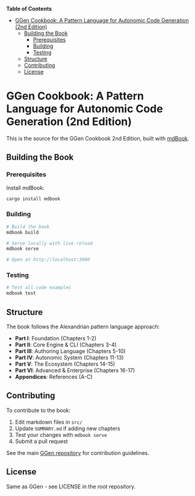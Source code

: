 <!-- START doctoc generated TOC please keep comment here to allow auto update -->
<!-- DON'T EDIT THIS SECTION, INSTEAD RE-RUN doctoc TO UPDATE -->
**Table of Contents**

- [GGen Cookbook: A Pattern Language for Autonomic Code Generation (2nd Edition)](#ggen-cookbook-a-pattern-language-for-autonomic-code-generation-2nd-edition)
  - [Building the Book](#building-the-book)
    - [Prerequisites](#prerequisites)
    - [Building](#building)
    - [Testing](#testing)
  - [Structure](#structure)
  - [Contributing](#contributing)
  - [License](#license)

<!-- END doctoc generated TOC please keep comment here to allow auto update -->

# GGen Cookbook: A Pattern Language for Autonomic Code Generation (2nd Edition)

This is the source for the GGen Cookbook 2nd Edition, built with [mdBook](https://rust-lang.github.io/mdBook/).

## Building the Book

### Prerequisites

Install mdBook:

```bash
cargo install mdbook
```

### Building

```bash
# Build the book
mdbook build

# Serve locally with live reload
mdbook serve

# Open at http://localhost:3000
```

### Testing

```bash
# Test all code examples
mdbook test
```

## Structure

The book follows the Alexandrian pattern language approach:

- **Part I**: Foundation (Chapters 1-2)
- **Part II**: Core Engine & CLI (Chapters 3-4)
- **Part III**: Authoring Language (Chapters 5-10)
- **Part IV**: Autonomic System (Chapters 11-13)
- **Part V**: The Ecosystem (Chapters 14-15)
- **Part VI**: Advanced & Enterprise (Chapters 16-17)
- **Appendices**: References (A-C)

## Contributing

To contribute to the book:

1. Edit markdown files in `src/`
2. Update `SUMMARY.md` if adding new chapters
3. Test your changes with `mdbook serve`
4. Submit a pull request

See the main [GGen repository](https://github.com/seanchatmangpt/ggen) for contribution guidelines.

## License

Same as GGen - see LICENSE in the root repository.
